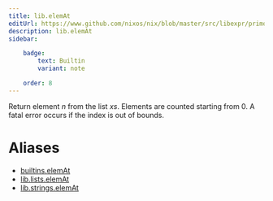```yaml
---
title: lib.elemAt
editUrl: https://www.github.com/nixos/nix/blob/master/src/libexpr/primops.cc
description: lib.elemAt
sidebar:

    badge:
        text: Builtin
        variant: note

    order: 8
---
```


Return element *n* from the list *xs*. Elements are counted starting
from 0. A fatal error occurs if the index is out of bounds.


# Aliases

- [builtins.elemAt](./reference/builtins/builtins-elemAt)
- [lib.lists.elemAt](./reference/lib/lists/lib-lists-elemAt)
- [lib.strings.elemAt](./reference/lib/strings/lib-strings-elemAt)


